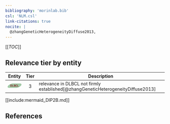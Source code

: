 ```yaml
---
bibliography: 'morinlab.bib'
csl: 'NLM.csl'
link-citations: true
nocite: |
  @zhangGeneticHeterogeneityDiffuse2013, 
---
```


[[_TOC_]]




## Relevance tier by entity

|Entity|Tier|Description|
|:------:|:----:|--------------------------------------|
|![DLBCL](images/icons/DLBCL_tier3.png)|3|relevance in DLBCL not firmly established[@zhangGeneticHeterogeneityDiffuse2013]|





[[include:mermaid_DIP2B.md]]

## References


